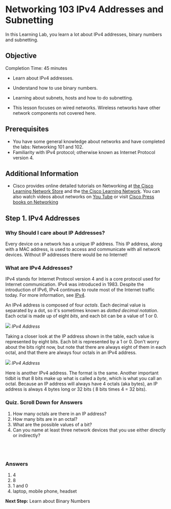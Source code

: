 
# Networking 103 IPv4 Addresses and Subnetting #

In this Learning Lab, you learn a lot about IPv4 addresses, binary numbers and subnetting.


## Objective ##

Completion Time: 45 minutes

* Learn about IPv4 addresses.
* Understand how to use binary numbers.
* Learning about subnets, hosts and how to do subnetting.

* This lesson focuses on wired networks. Wireless networks have other network components not covered here.

## Prerequisites

* You have some general knowledge about networks and have completed the labs: Networking 101 and 102.
* Familiarity with IPv4 protocol; otherwise known as Internet Protocol version 4.

## Additional Information

* Cisco provides online detailed tutorials on Networking at <a href="https://learningnetworkstore.cisco.com/">the Cisco Learning Network Store</a> and the <a href="https://learningnetwork.cisco.com/welcome"> the Cisco Learning Network</a>. You can also watch videos about networks on <a href="https://www.youtube.com/watch?v=Tln2dwj4WyA&list=PLOs8frNRg7sCWxsuAd2zujEQ-Kwy1Bm04">You Tube</a> or visit <a href="http://www.ciscopress.com/">Cisco Press books on Networking</a>


## Step 1. IPv4 Addresses

### Why Should I care about IP Addresses?
Every device on a network has a unique IP address. This IP address, along with a MAC address, is used to access and communicate with all network devices. Without IP addresses there would be no Internet!


### What are IPv4 Addresses?
IPv4 stands for Internet Protocol version 4 and is a core protocol used for Internet communication. IPv4 was introduced in 1983. Despite the introduction of IPv6, IPv4 continues to route most of the Internet traffic today. For more information, see <a href="https://en.wikipedia.org/wiki/IPv4">IPv4</a>.

An IPv4 address is composed of four *octals*. Each decimal value is separated by a dot, so it's sometimes known as *dotted decimal notation*. Each octal is made up of eight *bits*, and each bit can be a value of 1 or 0.

![](/posts/files/networking-103/assets/images/ipv4.png)
*IPv4 Address*

Taking a closer look at the IP address shown in the table, each value is represented by eight bits. Each bit is represented by a 1 or 0. Don't worry about the bits right now, but note that there are always eight of them in each octal, and that there are always four octals in an IPv4 address.

![](/posts/files/networking-103/assets/images/ipv4a.png)
*IPv4 Address*

Here is another IPv4 address. The format is the same. Another important tidbit is that 8 bits make up what is called a *byte*, which is what you call an octal. Because an IP address will always have 4 octals (aka bytes), an IP address is always 4 bytes long or 32 bits ( 8 bits times 4 = 32 bits).


### Quiz. Scroll Down for Answers
1. How many octals are there in an IP address?
2. How many bits are in an octal?
3. What are the possible values of a bit?
4. Can you name at least three network devices that you use either directly or indirectly?
<br/>
<br/>

### Answers
<ol>
<li>4
<li>8
<li>1 and 0
<li>laptop, mobile phone, headset
</ol>

**Next Step:**  Learn about Binary Numbers
